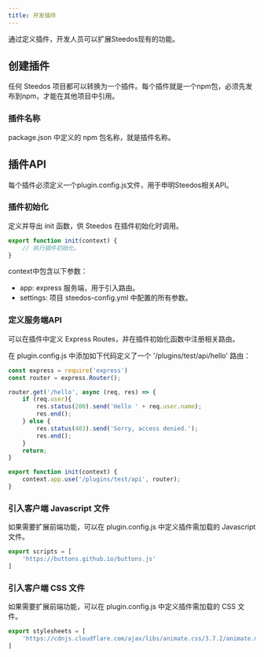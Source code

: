 ```yaml
---
title: 开发插件
---
```


通过定义插件，开发人员可以扩展Steedos现有的功能。

## 创建插件
任何 Steedos 项目都可以转换为一个插件。每个插件就是一个npm包，必须先发布到npm，才能在其他项目中引用。

### 插件名称
package.json 中定义的 npm 包名称，就是插件名称。

## 插件API
每个插件必须定义一个plugin.config.js文件，用于申明Steedos相关API。

### 插件初始化
定义并导出 init 函数，供 Steedos 在插件初始化时调用。
```js
export function init(context) {
    // 执行插件初始化。
}
```
context中包含以下参数：
- app: express 服务端，用于引入路由。
- settings: 项目 steedos-config.yml 中配置的所有参数。

### 定义服务端API
可以在插件中定义 Express Routes，并在插件初始化函数中注册相关路由。

在 plugin.config.js 中添加如下代码定义了一个 '/plugins/test/api/hello' 路由：
```js
const express = require('express')
const router = express.Router();

router.get('/hello', async (req, res) => {
    if (req.user){
        res.status(200).send('Hello ' + req.user.name);
        res.end();
    } else {
        res.status(403).send('Sorry, access denied.');
        res.end();
    }
    return;
}

export function init(context) {
    context.app.use('/plugins/test/api', router);
}
```

### 引入客户端 Javascript 文件
如果需要扩展前端功能，可以在 plugin.config.js 中定义插件需加载的 Javascript 文件。
```js
export scripts = [
    'https://buttons.github.io/buttons.js'
]
```

### 引入客户端 CSS 文件
如果需要扩展前端功能，可以在 plugin.config.js 中定义插件需加载的 CSS 文件。
```js
export stylesheets = [
    'https://cdnjs.cloudflare.com/ajax/libs/animate.css/3.7.2/animate.min.css'
]
```